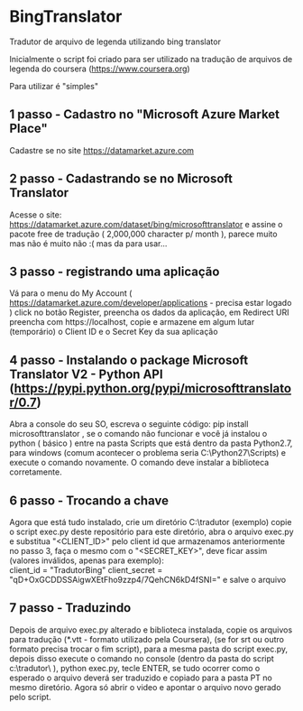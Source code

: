 # BingTranslator
Tradutor de arquivo de legenda utilizando bing translator

Inicialmente o script foi criado para ser utilizado na tradução de arquivos de legenda do coursera (https://www.coursera.org)

Para utilizar é "simples"

## 1 passo - Cadastro no "Microsoft Azure Market Place"
  Cadastre se no site https://datamarket.azure.com
  
## 2 passo - Cadastrando se no Microsoft Translator
  Acesse o site: https://datamarket.azure.com/dataset/bing/microsofttranslator e assine o 
  pacote free de tradução ( 2,000,000 character p/ month ), parece muito mas não é muito não :( mas da para usar...

## 3 passo - registrando uma aplicação
  Vá para o menu do My Account ( https://datamarket.azure.com/developer/applications - precisa estar logado )
  click no botão Register, preencha os dados da aplicação, em Redirect URI preencha com https://localhost, 
  copie e armazene em algum lutar (temporário) o Client ID e o Secret Key da sua aplicação

## 4 passo - Instalando o package Microsoft Translator V2 - Python API (https://pypi.python.org/pypi/microsofttranslator/0.7)
  Abra a console do seu SO, escreva o seguinte código: pip install microsofttranslator , se o comando não funcionar e 
  você já instalou o python ( básico ) entre na pasta Scripts que está dentro da pasta Python2.7, para windows 
  (comum acontecer o problema seria C:\Python27\Scripts) e execute o comando novamente. O comando deve instalar a biblioteca 
  corretamente.
  
## 6 passo - Trocando a chave
  Agora que está tudo instalado, crie um diretório C:\tradutor (exemplo) copie o script exec.py deste repositório para este diretório,
  abra o arquivo exec.py e substitua "<CLIENT_ID>" pelo client id que armazenamos anteriormente no passo 3, faça o mesmo com o 
  "<SECRET_KEY>", deve ficar assim (valores inválidos, apenas para exemplo):  
          client_id = "TradutorBing"
          client_secret = "qD+OxGCDDSSAigwXEtFho9zzp4/7QehCN6kD4fSNI="
 e salve o arquivo 
  
## 7 passo - Traduzindo
  Depois de arquivo exec.py alterado e biblioteca instalada, copie os arquivos para tradução (*.vtt - formato utilizado pela Coursera), 
  (se for srt ou outro formato precisa trocar o fim script), para a mesma pasta do script exec.py, depois disso execute o comando
  no console (dentro da pasta do script c:\tradutor\ ), python exec.py, tecle ENTER, se tudo ocorrer como o esperado o arquivo deverá
  ser traduzido e copiado para a pasta PT no mesmo diretório. Agora só abrir o video e apontar o arquivo novo gerado pelo script.

